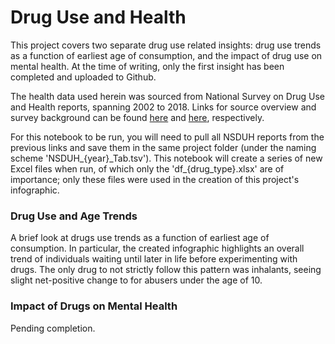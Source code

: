 # Drug Use and Health
This project covers two separate drug use related insights: drug use trends as a function of earliest age of consumption, and the impact of drug use on mental health. At the time of writing, only the first insight has been completed and uploaded to Github.

The health data used herein was sourced from National Survey on Drug Use and Health reports, spanning 2002 to 2018. Links for source overview and survey background can be found [here](https://nsduhweb.rti.org/respweb/homepage.cfm) and [here](https://www.datafiles.samhsa.gov/study-series/national-survey-drug-use-and-health-nsduh-nid13517), respectively.

For this notebook to be run, you will need to pull all NSDUH reports from the previous links and save them in the same project folder (under the naming scheme 'NSDUH_{year}\_Tab.tsv'). This notebook will create a series of new Excel files when run, of which only the 'df_{drug_type}.xlsx' are of importance; only these files were used in the creation of this project's infographic.

### Drug Use and Age Trends
A brief look at drugs use trends as a function of earliest age of consumption. In particular, the created infographic highlights an overall trend of individuals waiting until later in life before experimenting with drugs. The only drug to not strictly follow this pattern was inhalants, seeing slight net-positive change to for abusers under the age of 10.

### Impact of Drugs on Mental Health
Pending completion.
